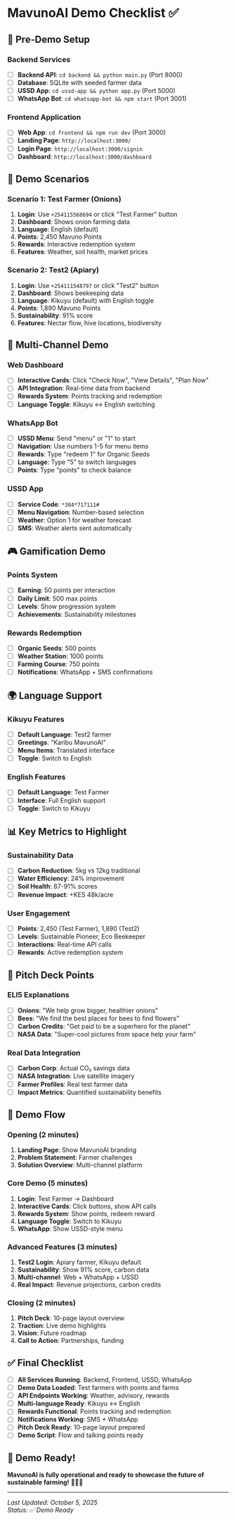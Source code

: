 # MavunoAI Demo Checklist ✅

## 🚀 Pre-Demo Setup

### **Backend Services**
- [ ] **Backend API**: `cd backend && python main.py` (Port 8000)
- [ ] **Database**: SQLite with seeded farmer data
- [ ] **USSD App**: `cd ussd-app && python app.py` (Port 5000)
- [ ] **WhatsApp Bot**: `cd whatsapp-bot && npm start` (Port 3001)

### **Frontend Application**
- [ ] **Web App**: `cd frontend && npm run dev` (Port 3000)
- [ ] **Landing Page**: `http://localhost:3000/`
- [ ] **Login Page**: `http://localhost:3000/signin`
- [ ] **Dashboard**: `http://localhost:3000/dashboard`

## 🎯 Demo Scenarios

### **Scenario 1: Test Farmer (Onions)**
1. **Login**: Use `+254115568694` or click "Test Farmer" button
2. **Dashboard**: Shows onion farming data
3. **Language**: English (default)
4. **Points**: 2,450 Mavuno Points
5. **Rewards**: Interactive redemption system
6. **Features**: Weather, soil health, market prices

### **Scenario 2: Test2 (Apiary)**
1. **Login**: Use `+254111548797` or click "Test2" button
2. **Dashboard**: Shows beekeeping data
3. **Language**: Kikuyu (default) with English toggle
4. **Points**: 1,890 Mavuno Points
5. **Sustainability**: 91% score
6. **Features**: Nectar flow, hive locations, biodiversity

## 📱 Multi-Channel Demo

### **Web Dashboard**
- [ ] **Interactive Cards**: Click "Check Now", "View Details", "Plan Now"
- [ ] **API Integration**: Real-time data from backend
- [ ] **Rewards System**: Points tracking and redemption
- [ ] **Language Toggle**: Kikuyu ↔ English switching

### **WhatsApp Bot**
- [ ] **USSD Menu**: Send "menu" or "1" to start
- [ ] **Navigation**: Use numbers 1-5 for menu items
- [ ] **Rewards**: Type "redeem 1" for Organic Seeds
- [ ] **Language**: Type "5" to switch languages
- [ ] **Points**: Type "points" to check balance

### **USSD App**
- [ ] **Service Code**: `*384*717111#`
- [ ] **Menu Navigation**: Number-based selection
- [ ] **Weather**: Option 1 for weather forecast
- [ ] **SMS**: Weather alerts sent automatically

## 🎮 Gamification Demo

### **Points System**
- [ ] **Earning**: 50 points per interaction
- [ ] **Daily Limit**: 500 max points
- [ ] **Levels**: Show progression system
- [ ] **Achievements**: Sustainability milestones

### **Rewards Redemption**
- [ ] **Organic Seeds**: 500 points
- [ ] **Weather Station**: 1000 points
- [ ] **Farming Course**: 750 points
- [ ] **Notifications**: WhatsApp + SMS confirmations

## 🌍 Language Support

### **Kikuyu Features**
- [ ] **Default Language**: Test2 farmer
- [ ] **Greetings**: "Karibu MavunoAI"
- [ ] **Menu Items**: Translated interface
- [ ] **Toggle**: Switch to English

### **English Features**
- [ ] **Default Language**: Test Farmer
- [ ] **Interface**: Full English support
- [ ] **Toggle**: Switch to Kikuyu

## 📊 Key Metrics to Highlight

### **Sustainability Data**
- [ ] **Carbon Reduction**: 5kg vs 12kg traditional
- [ ] **Water Efficiency**: 24% improvement
- [ ] **Soil Health**: 87-91% scores
- [ ] **Revenue Impact**: +KES 48k/acre

### **User Engagement**
- [ ] **Points**: 2,450 (Test Farmer), 1,890 (Test2)
- [ ] **Levels**: Sustainable Pioneer, Eco Beekeeper
- [ ] **Interactions**: Real-time API calls
- [ ] **Rewards**: Active redemption system

## 🎯 Pitch Deck Points

### **ELI5 Explanations**
- [ ] **Onions**: "We help grow bigger, healthier onions"
- [ ] **Bees**: "We find the best places for bees to find flowers"
- [ ] **Carbon Credits**: "Get paid to be a superhero for the planet"
- [ ] **NASA Data**: "Super-cool pictures from space help your farm"

### **Real Data Integration**
- [ ] **Carbon Corp**: Actual CO₂ savings data
- [ ] **NASA Integration**: Live satellite imagery
- [ ] **Farmer Profiles**: Real test farmer data
- [ ] **Impact Metrics**: Quantified sustainability benefits

## 🚀 Demo Flow

### **Opening (2 minutes)**
1. **Landing Page**: Show MavunoAI branding
2. **Problem Statement**: Farmer challenges
3. **Solution Overview**: Multi-channel platform

### **Core Demo (5 minutes)**
1. **Login**: Test Farmer → Dashboard
2. **Interactive Cards**: Click buttons, show API calls
3. **Rewards System**: Show points, redeem reward
4. **Language Toggle**: Switch to Kikuyu
5. **WhatsApp**: Show USSD-style menu

### **Advanced Features (3 minutes)**
1. **Test2 Login**: Apiary farmer, Kikuyu default
2. **Sustainability**: Show 91% score, carbon data
3. **Multi-channel**: Web + WhatsApp + USSD
4. **Real Impact**: Revenue projections, carbon credits

### **Closing (2 minutes)**
1. **Pitch Deck**: 10-page layout overview
2. **Traction**: Live demo highlights
3. **Vision**: Future roadmap
4. **Call to Action**: Partnerships, funding

## ✅ Final Checklist

- [ ] **All Services Running**: Backend, Frontend, USSD, WhatsApp
- [ ] **Demo Data Loaded**: Test farmers with points and farms
- [ ] **API Endpoints Working**: Weather, advisory, rewards
- [ ] **Multi-language Ready**: Kikuyu ↔ English
- [ ] **Rewards Functional**: Points tracking and redemption
- [ ] **Notifications Working**: SMS + WhatsApp
- [ ] **Pitch Deck Ready**: 10-page layout prepared
- [ ] **Demo Script**: Flow and talking points ready

## 🎉 Demo Ready!

**MavunoAI is fully operational and ready to showcase the future of sustainable farming!** 🌱📱🚀

---

*Last Updated: October 5, 2025*  
*Status: ✅ Demo Ready*
